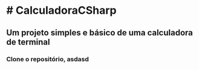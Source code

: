 <h1># CalculadoraCSharp</h1>

<h2>Um projeto simples e básico de uma calculadora de terminal</h2>
<h3>
  Clone o repositório,
  asdasd
</h3>
